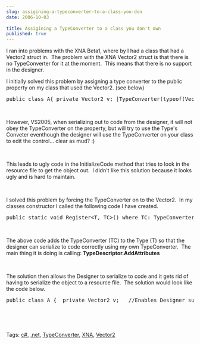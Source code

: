 ```yaml
---
slug: assigining-a-typeconverter-to-a-class-you-don
date: 2006-10-03
 
title: Assigining a TypeConverter to a class you don't own
published: true
---
```

<p>I ran into problems with the XNA Beta1, where by I had a class that had a Vector2 struct in.  The problem with the XNA Vector2 struct is that there is no TypeConverter for it at the moment.  This means that there is no support in the designer.  </p> <p>I initially solved this problem by assigning a type converter to the public property on my class that used the Vector2. (see below)</p><div class="CodeRay">
  <div class="code"><pre>public class A{ private Vector2 v; [TypeConverter(typeof(Vector2Converter))] public Vector2 Vec {  get{ return v; }  set{ v= value} }}</pre></div>
</div>
<br /><p>However, VS2005, when serializing out to code from the designer, it will not obey the TypeConverter on the property, but will try to use the Type's Conveter eventhough the designer will use the TypeConverter on your class to edit the control... clear as mud? :)</p><br /><p>This leads to ugly code in the InitializeCode method that tries to look in the resource file to get the object out.  I didn't like this solution because it looks ugly and is hard to maintain.</p><br /><p>I solved this problem by forcing the TypeConverter on to the Vector2.  In my classes constructor I called the following code I have created.</p><div class="CodeRay">
  <div class="code"><pre>public static void Register&lt;T, TC&gt;() where TC: TypeConverter{ Attribute[] attr = new Attribute[1]; TypeConverterAttribute vConv = new TypeConverterAttribute(typeof(TC));      attr[0] = vConv; TypeDescriptor.AddAttributes(typeof(T), attr);}</pre></div>
</div>
<br /><p>The above code adds the TypeConverter (TC) to the Type (T) so that the designer can serialize to code correctly using my own TypeConverter.  The main thing it is doing is calling: <strong>TypeDescriptor.AddAttributes</strong></p><br /><p>The solution then allows the Designer to serialize to code and it gets rid of having to serialize the object to a resource file.  The solution would look like the code below.</p><div class="CodeRay">
  <div class="code"><pre>public class A {  private Vector2 v;   //Enables Designer support, so it can be edited [TypeConverter(typeof(Vector2Converter))]  public Vector2 Vec {   get{ return v; }   set{ v= value}  }  public A() {  //Enables designer serialization to code  ConverterRegistration.Register&lt;Vector2 , Vector2Converter&gt;(); }}</pre></div>
</div>
<br /><p><br /></p><div class="wlWriterSmartContent" style="padding-right: 0px; display: inline; padding-left: 0px; float: none; padding-bottom: 0px; margin: 0px; padding-top: 0px;">Tags: <a href="http://www.kinlan.co.uk/tag/c#" rel="tag">c#</a>, <a href="http://www.kinlan.co.uk/tag/.net" rel="tag">.net</a>, <a href="http://www.kinlan.co.uk/tag/TypeConverter" rel="tag">TypeConverter</a>, <a href="http://www.kinlan.co.uk/tag/XNA" rel="tag">XNA</a>, <a href="http://www.kinlan.co.uk/tag/Vector2" rel="tag">Vector2</a>
</div><div class="blogger-post-footer"><img class="posterous_download_image" src="https://blogger.googleusercontent.com/tracker/8109338-115988284218785836?l=www.kinlan.co.uk%2Findex.html" height="1" alt="" width="1" /></div>

